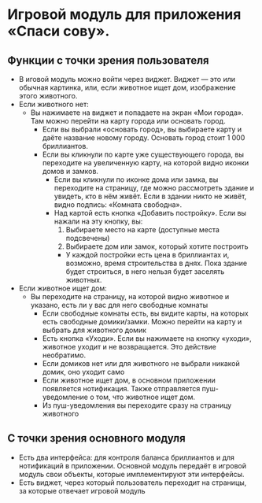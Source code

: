 # Игровой модуль для приложения «Спаси сову».

## Функции с точки зрения пользователя

* В иговой модуль можно войти через виджет. Виджет — это или обычная картинка, или, если животное ищет дом, изображение этого животного.
* Если животного нет:
  * Вы нажимаете на виджет и попадаете на экран «Мои города». Там можно перейти на карту города или основать город.
    * Если вы выбрали «основать город», вы выбираете карту и даёте название новому городу. Основать город стоит 1 000 бриллиантов.
    * Если вы кликнули по карте уже существующего города, вы переходите на увеличенную карту, на которой видно иконки домов и замков.
      * Если вы кликнули по иконке дома или замка, вы переходите на страницу, где можно рассмотреть здание и увидеть, кто в нём живёт. Если в здании никто не живёт, видно подпись: «Комната свободна».
      * Над картой есть кнопка «Добавить постройку». Если вы нажали на эту кнопку, вы:
        1. Выбираете место на карте (доступные места подсвечены)
        2. Выбираете дом или замок, который хотите построить
        * У каждой постройки есть цена в бриллиантах и, возможно, время строительства в днях. Пока здание будет строиться, в него нельзя будет заселять животных.
* Если животное ищет дом:      
  * Вы переходите на страницу, на которой видно животное и указано, есть ли у вас для него свободные комнаты
    * Если свободные комнаты есть, вы видите карты, на которых есть свободные домики/замки. Можно перейти на карту и выбрать для животного домик
    * Есть кнопка «Уходи». Если вы нажимаете на кнопку «уходи», животное уходит и не возвращается. Это действие необратимо.
    * Если домиков нет или для животного не выбрали никакой домик, оно уходит само
    * Если животное ищет дом, в основном приложении появляется нотификация. Также отправляется пуш-уведомление о том, что животное ищет дом.
    * Из пуш-уведомления вы переходите сразу на страницу животного
    
## С точки зрения основного модуля

* Есть два интерфейса: для контроля баланса бриллиантов и для нотификаций в приложении. Основной модуль передаёт в игровой модуль свои объекты, которые имплементируют эти интерфейсы.
* Есть виджет, через который пользователь переходит на страницы, за которые отвечает игровой модуль